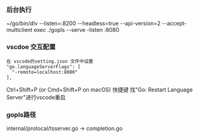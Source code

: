 ### 后台执行
~/go/bin/dlv --listen=:8200 --headless=true --api-version=2 --accept-multiclient exec  ./gopls --serve -listen :8080

### vscdoe 交互配置
```
在 vscode的setting.json 文件中设置
"go.languageServerFlags": [
  "-remote=localhost:8080"
],
```
 Ctrl+Shift+P (or Cmd+Shift+P on macOS) 快捷键 找"Go: Restart Language Server"进行vscode重启    

 ### gopls路径
 internal/protocal/tsserver.go -> completion.go
 

